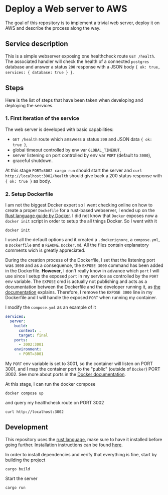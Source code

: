 # Deploy a Web server to AWS

The goal of this repository is to implement a trivial web server, deploy it on AWS and describe the process along the way.

## Service description

This is a simple webserver exposing one healthcheck route `GET /health`. The associated handler will check the health of a connected `postgres` database and answer a status `200` response with a JSON body `{ ok: true, services: { database: true } }`.

## Steps

Here is the list of steps that have been taken when developing and deploying the services.

### 1. First iteration of the service

The web server is developed with basic capabilities:
- `GET /health` route which answers a status `200` and JSON data `{ ok: true }`,
- global timeout controlled by env var `GLOBAL_TIMEOUT`,
- server listening on port controlled by env var `PORT` (default to `3000`),
- graceful shutdown.

At this stage `PORT=3002 cargo run` should start the server and `curl http://localhost:3002/health` should give back a 200 status response with `{ ok: true }` as body.

### 2. Setup Dockerfile

I am not the biggest Docker expert so I went checking online on how to create a proper `Dockefile` for a rust-based webserver, I ended up on the [Rust language guide by Docker](https://docs.docker.com/language/rust/build-images/). I did not know that `Docker` exposes now a `docker init` script in order to setup the all things Docker. So I went with it
```console
docker init
```
I used all the default options and it created a `.dockerignore`, a `compose.yml`, a `Dockerfile` and a `README.Docker.md`. All the files contain explanatory comments wich is greatly appreciated.

During the creation process of the Dockerfile, I set that the listening port was `3000` and as a consequence, the `EXPOSE 3000` command has been added in the Dockerfile. **However**, I don't really know in advance which `port` I will use since I setup the exposed `port` in my service as controlled by the `PORT` env variable. The `EXPOSE` cmd is actually not publishing and acts as a documentation between the Dockerfile and the developer running it, as [the documentation](https://docs.docker.com/engine/reference/builder/#expose) explains. Therefore, I remove the `EXPOSE 3000` line in my Dockerfile and I will handle the exposed `PORT` when running my container.

I modify the `compose.yml` as an example of it
``` yaml
services:
  server:
    build:
      context: .
      target: final
    ports:
      - 3002:3001
    environment:
      - PORT=3001
```
My `PORT` env variable is set to 3001, so the container will listen on PORT 3001, and I map the container port to the "public" (outside of `Docker`) PORT 3002. See more about ports in the [Docker documentation](https://docs.docker.com/network/#published-ports).

At this stage, I can run the docker compose
```console
docker compose up
```
and query my healthcheck route on PORT 3002
```console
curl http://localhost:3002
```

## Development

This repository uses the [rust language](https://www.rust-lang.org/), make sure to have it installed before going further. Installation instructions can be found [here](https://www.rust-lang.org/tools/install).

In order to install dependencies and verify that everything is fine, start by building the project
```console
cargo build
```

Start the server
```console
cargo run
```
